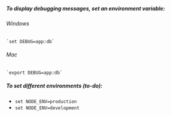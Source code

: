 
##### To display debugging messages, set an environment variable:

 ###### Windows
    `set DEBUG=app:db`
 ###### Mac
  	`export DEBUG=app:db`


##### To set different environments (to-do):
+ `set NODE_ENV=production`
+ `set NODE_ENV=development`
